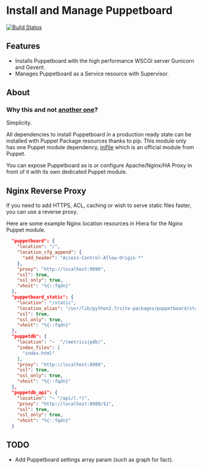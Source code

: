 # Install and Manage Puppetboard
[![Build Status](https://travis-ci.org/DanskSupermarked/puppet-puppetboard.svg?branch=master)](https://travis-ci.org/DanskSupermarked/puppet-puppetboard)

## Features
- Installs Puppetboard with the high performance WSCGI server Gunicorn and Gevent.
- Manages Puppetboard as a Service resource with Supervisor.


## About

### Why this and not [another one](https://github.com/voxpupuli/puppet-puppetboard/)?
Simplicity.

All dependencies to install Puppetboard in a production ready state can be installed with Puppet Package resources thanks to pip.
This module only has one Puppet module dependency, [inifile](https://forge.puppet.com/puppetlabs/inifile) which is an official module from Puppet.

You can expose Puppetboard as is or configure Apache/Nginx/HA Proxy in front of it with its own dedicated Puppet module.

## Nginx Reverse Proxy
If you need to add HTTPS, ACL, caching or wish to serve static files faster, you can use a reverse proxy.

Here are some example Nginx location resources in Hiera for the Nginx Puppet module.
```json
  "puppetboard": {
    "location": "/",
    "location_cfg_append": {
      "add_header": "Access-Control-Allow-Origin *"
    },
    "proxy": "http://localhost:9090",
    "ssl": true,
    "ssl_only": true,
    "vhost": "%{::fqdn}"
  },
  "puppetboard_static": {
    "location": "/static",
    "location_alias": "/usr/lib/python2.7/site-packages/puppetboard/static",
    "ssl": true,
    "ssl_only": true,
    "vhost": "%{::fqdn}"
  },
  "puppetdb": {
    "location": "~  ^/(metrics|pdb)",
    "index_files": [
      "index.html"
    ],
    "proxy": "http://localhost:8080",
    "ssl": true,
    "ssl_only": true,
    "vhost": "%{::fqdn}"
  },
  "puppetdb_api": {
    "location": "~ ^/api/(.*)",
    "proxy": "http://localhost:8080/$1",
    "ssl": true,
    "ssl_only": true,
    "vhost": "%{::fqdn}"
  }
```
## TODO
- Add Puppetboard settings array param (such as graph for fact).
